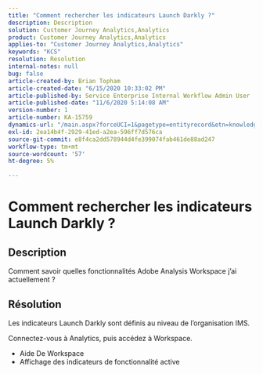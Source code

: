 ```yaml
---
title: "Comment rechercher les indicateurs Launch Darkly ?"
description: Description
solution: Customer Journey Analytics,Analytics
product: Customer Journey Analytics,Analytics
applies-to: "Customer Journey Analytics,Analytics"
keywords: "KCS"
resolution: Resolution
internal-notes: null
bug: false
article-created-by: Brian Topham
article-created-date: "6/15/2020 10:33:02 PM"
article-published-by: Service Enterprise Internal Workflow Admin User
article-published-date: "11/6/2020 5:14:08 AM"
version-number: 1
article-number: KA-15759
dynamics-url: "/main.aspx?forceUCI=1&pagetype=entityrecord&etn=knowledgearticle&id=2c0b4e2b-58af-ea11-a812-000d3a303484"
exl-id: 2ea14b4f-2929-41ed-a2ea-596ff7d576ca
source-git-commit: e8f4ca2dd578944d4fe399074fab461de88ad247
workflow-type: tm+mt
source-wordcount: '57'
ht-degree: 5%

---
```


# Comment rechercher les indicateurs Launch Darkly ?

## Description

Comment savoir quelles fonctionnalités Adobe Analysis Workspace j’ai actuellement ? 

## Résolution

Les indicateurs Launch Darkly sont définis au niveau de l’organisation IMS.

Connectez-vous à Analytics, puis accédez à Workspace.

* Aide De Workspace
* Affichage des indicateurs de fonctionnalité active
